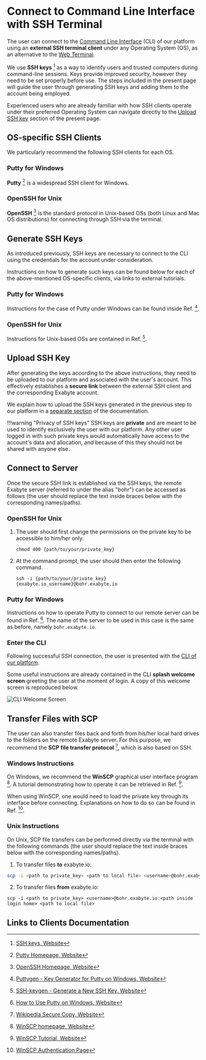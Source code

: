 # Connect to Command Line Interface with SSH Terminal

The user can connect to the [Command Line Interface](../cli/overview.md) (CLI) of our platform using an **external SSH terminal client** under any Operating System (OS), as an alternative to the [Web Terminal](web-terminal.md).

We use **SSH keys** [^1] as a way to identify users and trusted computers during command-line sessions. Keys provide improved security, however they need to be set properly before use. The steps included in the present page will guide the user through generating SSH keys and adding them to the account being employed. 

Experienced users who are already familiar with how SSH clients operate under their preferred Operating System can navigate directly to the [Upload SSH key](#upload-ssh-key) section of the present page.

## OS-specific SSH Clients

We particularly recommend the following SSH clients for each OS.

### Putty for Windows

**Putty** [^2] is a widespread SSH client for Windows.

### OpenSSH for Unix

**OpenSSH** [^3] is the standard protocol in Unix-based OSs (both Linux and Mac OS distributions) for connecting through SSH via the terminal.

## Generate SSH Keys

As introduced previously, SSH keys are necessary to connect to the CLI using the credentials for the account under consideration. 

Instructions on how to generate such keys can be found below for each of the above-mentioned OS-specific clients, via links to external tutorials.

### Putty for Windows

Instructions for the case of Putty under Windows can be found inside Ref. [^4].

### OpenSSH for Unix

Instructions for Unix-based OSs are contained in Ref. [^5]. 

## Upload SSH Key

After generating the keys according to the above instructions, they need to be uploaded to our platform and associated with the user's account. This effectively establishes a **secure link** between the external SSH client and the corresponding Exabyte account.

We explain how to upload the SSH keys generated in the previous step to our platform in a [separate section](../accounts/ui/preferences/ssh.md) of the documentation.
            
!!!warning "Privacy of SSH keys"
    SSH keys are **private** and are meant to be used to identify exclusively the user with our platform. Any other user logged in with such private keys would automatically have access to the account's data and allocation, and because of this they should not be shared with anyone else.

## Connect to Server

Once the secure SSH link is established via the SSH keys, the remote Exabyte server (referred to under the alias "bohr") can be accessed as follows (the user should replace the text inside braces below with the corresponding names/paths).

### OpenSSH for Unix

1. The user should first change the permissions on the private key to be accessible to him/her only.

    ```
    chmod 400 {path/to/your/private_key}
    ```

2. At the command prompt, the user should then enter the following command.

    ```
    ssh -i {path/to/your/private_key} {exabyte.io_username}@bohr.exabyte.io
    ```

### Putty for Windows
  
Instructions on how to operate Putty to connect to our remote server can be found in Ref. [^6]. The name of the server to be used in this case is the same as before, namely `bohr.exabyte.io`.
  
### Enter the CLI

Following successful SSH connection, the user is presented with the [CLI of our platform](../cli/overview.md).

Some useful instructions are already contained in the CLI **splash welcome screen** greeting the user at the moment of login. A copy of this welcome screen is reproduced below.

![CLI Welcome Screen](/images/CLI-Welcome-Screen.png  "CLI Welcome Screen")

## Transfer Files with SCP

The user can also transfer files back and forth from his/her local hard drives to the folders on the remote Exabyte server. For this purpose, we recommend the **SCP file transfer protocol** [^7], which is also based on SSH.
    
### Windows Instructions

On Windows, we recommend the **WinSCP** graphical user interface program [^8]. A tutorial demonstrating how to operate it can be retrieved in Ref. [^9].

When using WinSCP, one would need to load the private key through its interface before connecting. Explanations on how to do so can be found in Ref. [^10].      
    
### Unix Instructions

On Unix, SCP file transfers can be performed directly via the terminal with the following commands (the user should replace the text inside braces below with the corresponding names/paths).

1. To transfer files **to** exabyte.io:

```bash
scp -i <path to private_key> <path to local file> <username>@bohr.exabyte.io:<path inside login home>
```

2. To transfer files **from** exabyte.io:

```
scp -i <path to private_key> <username>@bohr.exabyte.io:<path inside login home> <path to local file>
```

## Links to Clients Documentation

[^1]: [SSH keys, Website](https://wiki.archlinux.org/index.php/SSH_keys)

[^2]: [Putty Homepage, Website](https://www.putty.org/)

[^3]: [OpenSSH Homepage, Website](https://www.openssh.com/)

[^4]: [Puttygen - Key Generator for Putty on Windows, Website](https://www.ssh.com/ssh/putty/windows/puttygen)

[^5]: [SSH-keygen - Generate a New SSH Key, Website](https://www.ssh.com/ssh/keygen/)

[^6]: [How to Use Putty on Windows, Website](https://www.ssh.com/ssh/putty/windows/)

[^7]: [Wikipedia Secure Copy, Website](https://en.wikipedia.org/wiki/Secure_copy)

[^8]: [WinSCP homepage, Website](https://winscp.net/eng/index.php)

[^9]: [WinSCP Tutorial, Website](https://www.siteground.com/tutorials/ssh/winscp/)

[^10]: [WinSCP Authentication Page](https://winscp.net/eng/docs/ui_login_authentication#private_key)
